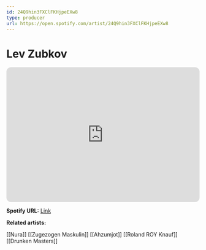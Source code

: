 ```yaml
---
id: 24Q9hin3FXClFKHjpeEXw8
type: producer
url: https://open.spotify.com/artist/24Q9hin3FXClFKHjpeEXw8
---
```

# Lev Zubkov

<iframe style="border-radius:12px" src="https://open.spotify.com/embed/artist/24Q9hin3FXClFKHjpeEXw8" width="100%" height="352" frameBorder="0" allowfullscreen="" allow="autoplay; clipboard-write; encrypted-media; fullscreen; picture-in-picture" loading="lazy"></iframe>

**Spotify URL:** [Link](https://open.spotify.com/artist/24Q9hin3FXClFKHjpeEXw8)

**Related artists:**

[[Nura]]
[[Zugezogen Maskulin]]
[[Ahzumjot]]
[[Roland ROY Knauf]]
[[Drunken Masters]]
